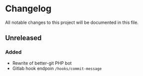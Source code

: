 # Changelog

All notable changes to this project will be documented in this file.

## Unreleased

### Added

- Rewrite of better-git PHP bot
- Gitlab hook endpoin `/hooks/commit-message`
